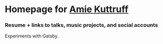 # Homepage for [Amie Kuttruff](http://www.amiekuttruff.com) 
### Resume + links to talks, music projects, and social accounts

Experiments with Gatsby.
